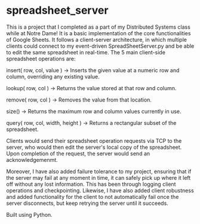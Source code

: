 # spreadsheet_server

This is a project that I completed as a part of my Distributed Systems class while at Notre Dame! It is a basic implementation of the core functionalities of Google Sheets. It follows a client-server architecture, in which multiple clients could connect to my event-driven SpreadSheetServer.py and be able to edit the same spreadsheet in real-time. The 5 main client-side spreadsheet operations are: 

insert( row, col, value ) -> Inserts the given value at a numeric row and column, overriding any existing value.

lookup( row, col ) -> Returns the value stored at that row and column.

remove( row, col ) -> Removes the value from that location.

size() -> Returns the maximum row and column values currently in use.

query( row, col, width, height ) -> Returns a rectangular subset of the spreadsheet.


Clients would send their spreadsheet operation requests via TCP to the server, who would then edit the server's local copy of the spreadsheet. Upon completion of the request, the server would send an acknowledgemenmt.

Moreover, I have also added failure tolerance to my project, ensuring that if the server may fail at any moment in time, it can safely pick up where it left off without any lost information. This has been through logging client operations and checkpointing. Likewise, I have also added client robustness and added functionality for the client to not automatically fail once the server disconnects, but keep retrying the server until it succeeds. 

Built using Python.
